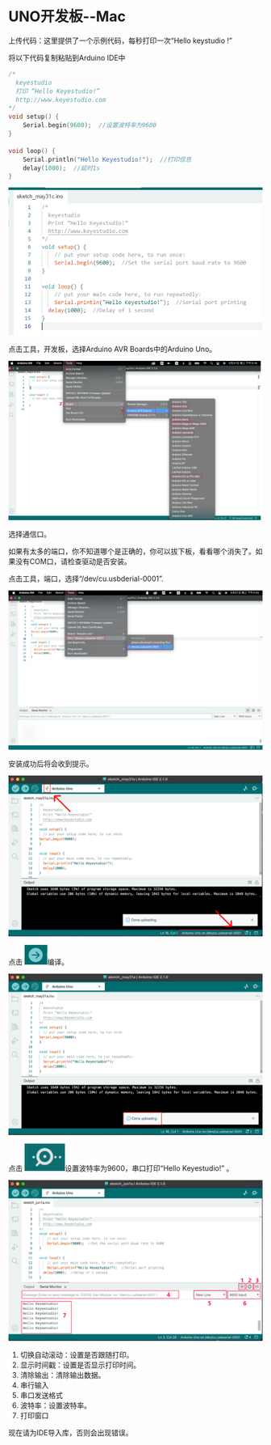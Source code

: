 # **UNO开发板--Mac**

上传代码：这里提供了一个示例代码，每秒打印一次“Hello keystudio !”

将以下代码复制粘贴到Arduino IDE中

```c
/*
  keyestudio 
  打印 “Hello Keyestudio!”
  http://www.keyestudio.com
*/
void setup() { 
    Serial.begin(9600);  //设置波特率为9600
}

void loop() { 
    Serial.println("Hello Keyestudio!");  //打印信息
 	delay(1000);  //延时1s
}
```

![图片不存在](./media/8832e91f90a1dbf7b8e0fe976b824841.png)

点击工具，开发板，选择Arduino AVR Boards中的Arduino Uno。

![图片不存在](./media/e72433f6ef13c4a249d475935d0e74bf.png)

选择通信口。

如果有太多的端口，你不知道哪个是正确的，你可以拔下板，看看哪个消失了。如果没有COM口，请检查驱动是否安装。

点击工具，端口，选择“/dev/cu.usbderial-0001”.

![图片不存在](./media/f2fbc538e472b5af1a8bbb9427bbe14a.png)

安装成功后将会收到提示。

![图片不存在](./media/7f507d8c296eb91632d688cc5d966d31.png)

点击 ![图片不存在](./media/d850ef08c2fd6b92e762108775094160.png)编译。 

![图片不存在](./media/33650da3a87b451a2f130aa6040f2c91.png)

点击 ![图片不存在](./media/3a7eab031e133625ebf71f4a0c573912.png)设置波特率为9600，串口打印“Hello Keyestudio!” 。

![图片不存在](./media/5996344605b75e9dafc50cdc26e54bad.png)

1. 切换自动滚动：设置是否跟随打印。
2. 显示时间戳：设置是否显示打印时间。
3. 清除输出：清除输出数据。
4. 串行输入
5. 串口发送格式
6. 波特率：设置波特率。
7. 打印窗口

现在请为IDE导入库，否则会出现错误。



